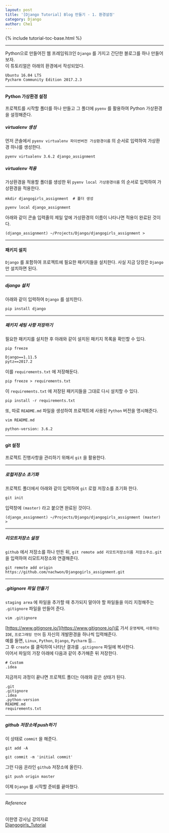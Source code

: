 ```yaml
---
layout: post
title: '[Django Tutorial] Blog 만들기 - 1. 환경설정'
category: Django
author: Che1
---
```


{% include tutorial-toc-base.html %}

- - -

Python으로 만들어진 웹 프레임워크인 `Django` 를 가지고 간단한 블로그를 하나 만들어보자.  
이 튜토리얼은 아래의 환경에서 작성되었다.
```
Ubuntu 16.04 LTS
Pycharm Community Edition 2017.2.3
```
- - -

#### Python 가상환경 설정
프로젝트를 시작할 폴더를 하나 만들고 그 폴더에 `pyenv` 를 활용하여 Python 가상환경을 설정해준다.  

##### virtualenv 생성
먼저 콘솔에서 `pyenv virtualenv 파이썬버전 가상환경이름` 의 순서로 입력하여 가상환경 하나를 생성한다.
```
pyenv virtualenv 3.6.2 django_assignment
```

##### virtualenv 적용
가상환경을 적용할 폴더를 생성한 뒤 `pyenv local 가상환경이름` 의 순서로 입력하여 가상환경을 적용한다.
```
mkdir djangogirls_assignment  # 폴더 생성
```

```
pyenv local django_assignment
```

아래와 같이 콘솔 입력줄의 제일 앞에 가상환경의 이름이 나타나면 적용이 완료된 것이다.
```re
(django_assignment) ~/Projects/Django/djangogirls_assignment >
```

- - -

#### 패키지 설치
`Django` 를 포함하여 프로젝트에 필요한 패키지들을 설치한다. 사실 지금 당장은 `Django` 만 설치하면 된다.

- - -
##### django 설치
아래와 같이 입력하여 `Django` 를 설치한다.
```
pip install django
```

- - -

##### 패키지 세팅 사항 저장하기
필요한 패키지를 설치한 후 아래와 같이 설치된 패키지 목록을 확인할 수 있다.
```
pip freeze
```
```re
Django==1.11.5
pytz==2017.2
```
이를 `requirements.txt` 에 저장해둔다.
```
pip freeze > requirements.txt
```

이 `requirements.txt` 에 저장된 패키지들을 그대로 다시 설치할 수 있다.
```
pip install -r requirements.txt
```

또, 따로 `README.md` 파일을 생성하여 프로젝트에 사용된 `Python` 버전을 명시해준다.

```
vim README.md
```
```
python-version: 3.6.2
```
- - -

#### git 설정
프로젝트 진행사항을 관리하기 위해서 `git` 을 활용한다.

- - -
##### 로컬저장소 초기화
프로젝트 폴더에서 아래와 같이 입력하여 `git` 로컬 저장소를 초기화 한다.
```
git init
```
입력창에 `(master)` 라고 붙으면 완료된 것이다.
```re
(django_assignment) ~/Projects/Django/djangogirls_assignment (master) >
```
- - -
##### 리모트저장소 설정

`github` 에서 저장소를 하나 만든 뒤, `git remote add 리모트저장소이름 저장소주소.git` 을 입력하여 리모트저장소와 연결해준다.
```
git remote add origin https://github.com/nachwon/Djangogirls_assignment.git
```
- - -
##### .gitignore 파일 만들기
`staging area` 에 파일을 추가할 때 추가되지 말아야 할 파일들을 미리 지정해주는 `.gitignore` 파일을 만들어 준다.
```
vim .gitignore
```

[https://www.gitignore.io/](https://www.gitignore.io/)로 가서 `운영체제`, `사용하는 IDE`, `프로그래밍 언어` 등 자신의 개발환경을 하나씩 입력해준다.  
예를 들면, `Linux`, `Python`, `Django`, `Pycharm` 등...  
그 후 `create` 를 클릭하여 나타난 결과를 `.gitignore` 파일에 복사한다.  
이어서 파일의 가장 아래에 다음과 같이 추가해준 뒤 저장한다.
```
# Custom
.idea
```

지금까지 과정이 끝나면 프로젝트 폴더는 아래와 같은 상태가 된다.
```
.git
.gitignore
.idea
.python-version
README.md
requirements.txt
```

- - -
##### github 저장소에 push하기
이 상태로 `commit` 을 해준다.
```
git add -A
```
```
git commit -m 'initial commit'
```

그런 다음 온라인 `github` 저장소에 올린다.

```
git push origin master
```

이제 `Django` 를 시작할 준비를 끝마쳤다.
- - -

###### Reference

이한영 강사님 강의자료  
[Djangogirls_Tutorial](https://tutorial.djangogirls.org/ko/)